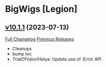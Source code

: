 # BigWigs [Legion]

## [v10.1.1](https://github.com/BigWigsMods/BigWigs_Legion/tree/v10.1.1) (2023-07-13)
[Full Changelog](https://github.com/BigWigsMods/BigWigs_Legion/compare/v10.1.0...v10.1.1) [Previous Releases](https://github.com/BigWigsMods/BigWigs_Legion/releases)

- Cleanups  
- bump toc  
- TrialOfValor/Helya: Update use of :Error API  

